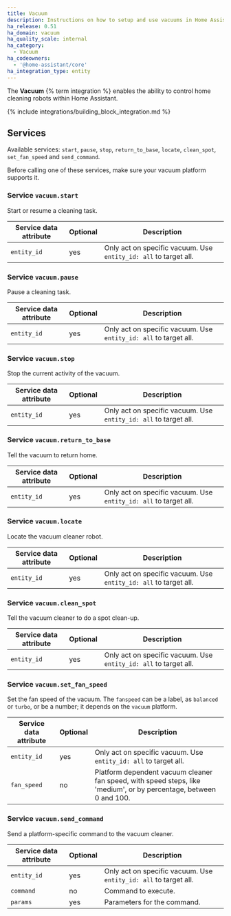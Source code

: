 ```yaml
---
title: Vacuum
description: Instructions on how to setup and use vacuums in Home Assistant.
ha_release: 0.51
ha_domain: vacuum
ha_quality_scale: internal
ha_category:
  - Vacuum
ha_codeowners:
  - '@home-assistant/core'
ha_integration_type: entity
---
```


The **Vacuum** {% term integration %} enables the ability to control home cleaning robots within Home Assistant.

{% include integrations/building_block_integration.md %}

## Services

Available services: `start`, `pause`, `stop`, `return_to_base`, `locate`, `clean_spot`, `set_fan_speed` and `send_command`.

Before calling one of these services, make sure your vacuum platform supports it.

### Service `vacuum.start`

Start or resume a cleaning task.

| Service data attribute | Optional | Description                                                      |
| ---------------------- | -------- | ---------------------------------------------------------------- |
| `entity_id`            | yes      | Only act on specific vacuum. Use `entity_id: all` to target all. |

### Service `vacuum.pause`

Pause a cleaning task.

| Service data attribute | Optional | Description                                                      |
| ---------------------- | -------- | ---------------------------------------------------------------- |
| `entity_id`            | yes      | Only act on specific vacuum. Use `entity_id: all` to target all. |

### Service `vacuum.stop`

Stop the current activity of the vacuum.

| Service data attribute | Optional | Description                                                      |
| ---------------------- | -------- | ---------------------------------------------------------------- |
| `entity_id`            | yes      | Only act on specific vacuum. Use `entity_id: all` to target all. |

### Service `vacuum.return_to_base`

Tell the vacuum to return home.

| Service data attribute | Optional | Description                                                      |
| ---------------------- | -------- | ---------------------------------------------------------------- |
| `entity_id`            | yes      | Only act on specific vacuum. Use `entity_id: all` to target all. |

### Service `vacuum.locate`

Locate the vacuum cleaner robot.

| Service data attribute | Optional | Description                                                      |
| ---------------------- | -------- | ---------------------------------------------------------------- |
| `entity_id`            | yes      | Only act on specific vacuum. Use `entity_id: all` to target all. |

### Service `vacuum.clean_spot`

Tell the vacuum cleaner to do a spot clean-up.

| Service data attribute | Optional | Description                                                      |
| ---------------------- | -------- | ---------------------------------------------------------------- |
| `entity_id`            | yes      | Only act on specific vacuum. Use `entity_id: all` to target all. |

### Service `vacuum.set_fan_speed`

Set the fan speed of the vacuum. The `fanspeed` can be a label, as `balanced` or `turbo`, or be a number; it depends on the `vacuum` platform.

| Service data attribute | Optional | Description                                                                                                        |
| ---------------------- | -------- | ------------------------------------------------------------------------------------------------------------------ |
| `entity_id`            | yes      | Only act on specific vacuum. Use `entity_id: all` to target all.                                                   |
| `fan_speed`            | no       | Platform dependent vacuum cleaner fan speed, with speed steps, like 'medium', or by percentage, between 0 and 100. |

### Service `vacuum.send_command`

Send a platform-specific command to the vacuum cleaner.

| Service data attribute | Optional | Description                                                      |
| ---------------------- | -------- | ---------------------------------------------------------------- |
| `entity_id`            | yes      | Only act on specific vacuum. Use `entity_id: all` to target all. |
| `command`              | no       | Command to execute.                                              |
| `params`               | yes      | Parameters for the command.                                      |
